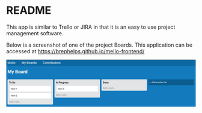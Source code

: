 # README

This app is similar to Trello or JIRA in that it is an easy to use project management software. 

Below is a screenshot of one of the project Boards. This application can be accessed at https://brephelps.github.io/mello-frontend/

![Alt text](/assets/Images/mello.png?raw=true)
